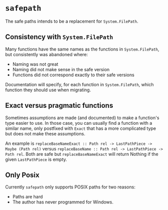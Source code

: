 # `safepath`

The safe paths intends to be a replacement for `System.FilePath`.

## Consistency with `System.FilePath`

Many functions have the same names as the functions in `System.FilePath`, but
consistently was abandoned where:

- Naming was not great
- Naming did not make sense in the safe version
- Functions did not correspond exactly to their safe versions

Documentation will specify, for each function in `System.FilePath`, which
function they should use when migrating.

## Exact versus pragmatic functions

Sometimes assumptions are made (and documented) to make a function's type
easier to use.  In those case, you can usually find a function with a similar
name, only postfixed with `Exact` that has a more complicated type but does not
make these assumptions.

An example is `replaceBaseNameExact :: Path rel -> LastPathPiece -> Maybe (Path
rel)` versus `replaceBaseName :: Path rel -> LastPathPiece -> Path rel`. Both
are safe but `replaceBaseNameExact` will return Nothing if the given
`LastPathPiece` is empty.

## Only Posix

Currently `safepath` only supports POSIX paths for two reasons:

- Paths are hard
- The author has never programmed for Windows.
